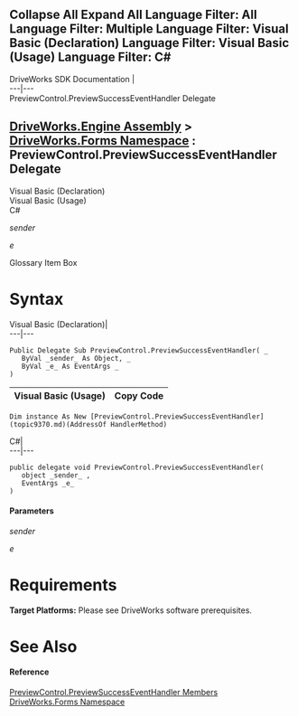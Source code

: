 Collapse All Expand All Language Filter: All  Language Filter: Multiple  Language Filter: Visual Basic (Declaration) Language Filter: Visual Basic (Usage) Language Filter: C#  
---  
DriveWorks SDK Documentation  |   
---|---  
PreviewControl.PreviewSuccessEventHandler Delegate   
  
[DriveWorks.Engine Assembly](topic2156.md) > [DriveWorks.Forms Namespace](topic7266.md) : PreviewControl.PreviewSuccessEventHandler Delegate  
---  
  
Visual Basic (Declaration)    
Visual Basic (Usage)    
C# 

_sender_
    

_e_
    

Glossary Item Box

# Syntax

Visual Basic (Declaration)|   
---|---  
      
    
    Public Delegate Sub PreviewControl.PreviewSuccessEventHandler( _
       ByVal _sender_ As Object, _
       ByVal _e_ As EventArgs _
    )   
  
Visual Basic (Usage)| Copy Code  
---|---  
      
    
    Dim instance As New [PreviewControl.PreviewSuccessEventHandler](topic9370.md)(AddressOf HandlerMethod)  
  
C#|   
---|---  
      
    
    public delegate void PreviewControl.PreviewSuccessEventHandler( 
       object _sender_ ,
       EventArgs _e_
    )  
  
#### Parameters

 _sender_
    
_e_
    

# Requirements

**Target Platforms:** Please see DriveWorks software prerequisites.

# See Also

#### Reference

[PreviewControl.PreviewSuccessEventHandler Members](topic9370.md)   
[DriveWorks.Forms Namespace](topic7266.md)


